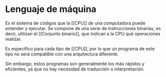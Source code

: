 # Lenguaje de máquina

Es el sistema de códigos que la [[CPU]] de una computadora puede entender y ejecutar. Se compone de una serie de instrucciones binarias, es decir, utilizan el [[Conjunto binario]], que indican a la CPU qué operaciones realizar.

Es específico para cada tipo de [[CPU]], por lo que un programa de este tipo no será compatible con una arquitectura diferente.

Sin embargo, estos programas son generalmente los más rápidos y eficientes, ya que no hay necesidad de traducción o interpretación.
